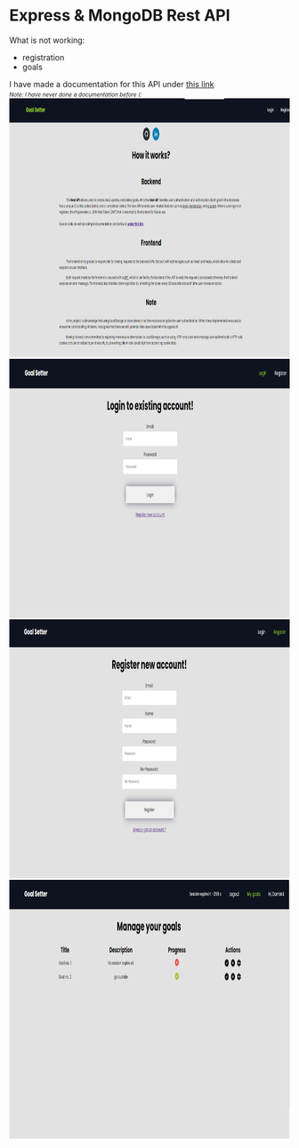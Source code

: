 # Express & MongoDB Rest API

What is not working:<br />
 - registration<br />
 - goals<br />

I have made a documentation for this API under <a href="https://dominiks-organization-1.gitbook.io/mern-stack-api-docs/"> this link </a> <br/>
<i style="font-size:10px"> Note: I have never done a documentation before (: </i>
<img src="https://raw.githubusercontent.com/xstiff/mern-stack-project/main/images/image_home.png" alt="home" width="950px" height="465"/>
<img src="https://raw.githubusercontent.com/xstiff/mern-stack-project/main/images/image_login.png" alt="login" width="950px" height="465"/>
<img src="https://raw.githubusercontent.com/xstiff/mern-stack-project/main/images/image_register.png" alt="register" width="950px" height="465"/>
<img src="https://raw.githubusercontent.com/xstiff/mern-stack-project/main/images/image_my_goals.png" alt="mygoals" width="950px" height="465"/>
